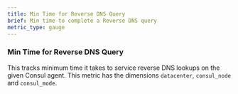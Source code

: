 ```yaml
---
title: Min Time for Reverse DNS Query
brief: Min time to complete a Reverse DNS query
metric_type: gauge
---
```

### Min Time for Reverse DNS Query 
This tracks minimum time it takes to service reverse DNS lookups on the given Consul agent. This metric has the dimensions `datacenter`, `consul_node` and `consul_mode`.